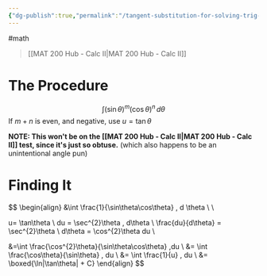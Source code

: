 ```yaml
---
{"dg-publish":true,"permalink":"/tangent-substitution-for-solving-trig-integrals/","dgHomeLink":true,"dgPassFrontmatter":false,"dgShowLocalGraph":true}
---
```


#math 
> [[MAT 200 Hub - Calc II|MAT 200 Hub - Calc II]]

# The Procedure
$$
\int (\sin\theta)^{m}(\cos\theta)^{n} \, d\theta
$$
If $m+n$ is even, and negative, use $u=\tan\theta$

**NOTE: This won't be on the [[MAT 200 Hub - Calc II|MAT 200 Hub - Calc II]] test, since it's just so obtuse.** (which also happens to be an unintentional angle pun)

# Finding It
$$
\begin{align}
&\int \frac{1}{\sin\theta\cos\theta} \, d \theta \\ \\

u= \tan\theta \\
du = \sec^{2}\theta \, d\theta \\
\frac{du}{d\theta} = \sec^{2}\theta \\
d\theta = \cos^{2}\theta du \\

&=\int \frac{\cos^{2}\theta}{\sin\theta\cos\theta} \,du \\
&= \int \frac{\cos\theta}{\sin\theta} \, du \\
&= \int \frac{1}{u} \, du \\
&= \boxed{\ln|\tan\theta| + C}
\end{align}
$$

